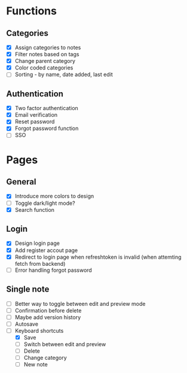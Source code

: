 # Functions

## Categories
- [x] Assign categories to notes
- [x] Filter notes based on tags
- [x] Change parent category
- [x] Color coded categories
- [ ] Sorting - by name, date added, last edit

## Authentication
- [x] Two factor authentication
- [x] Email verification
- [x] Reset password
- [x] Forgot password function
- [ ] SSO

# Pages

## General
- [x] Introduce more colors to design
- [ ] Toggle dark/light mode?
- [x] Search function

## Login
- [x] Design login page
- [x] Add register accout page
- [x] Redirect to login page when refreshtoken is invalid (when attemting fetch from backend)
- [ ] Error handling forgot password

## Single note
- [ ] Better way to toggle between edit and preview mode
- [ ] Confirmation before delete
- [ ] Maybe add version history
- [ ] Autosave
- [ ] Keyboard shortcuts
    - [x] Save
    - [ ] Switch between edit and preview
    - [ ] Delete
    - [ ] Change category
    - [ ] New note
